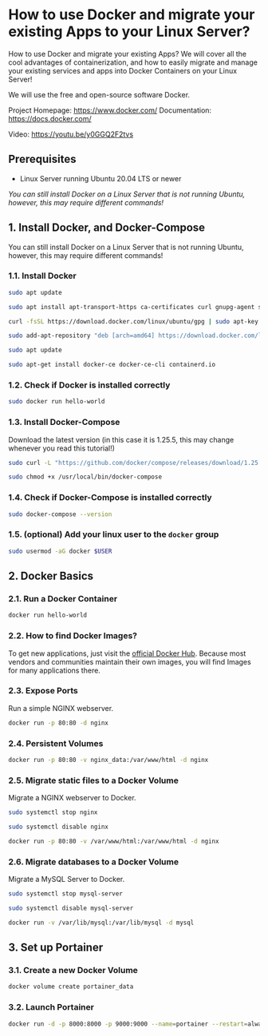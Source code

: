 # How to use Docker and migrate your existing Apps to your Linux Server?
How to use Docker and migrate your existing Apps? We will cover all the cool advantages of containerization, and how to easily migrate and manage your existing services and apps into Docker Containers on your Linux Server!

We will use the free and open-source software Docker.


Project Homepage: https://www.docker.com/
Documentation: https://docs.docker.com/

Video: https://youtu.be/y0GGQ2F2tvs

## Prerequisites

- Linux Server running Ubuntu 20.04 LTS or newer

*You can still install Docker on a Linux Server that is not running Ubuntu, however, this may require different commands!*

## 1. Install Docker, and Docker-Compose

You can still install Docker on a Linux Server that is not running Ubuntu, however, this may require different commands!

### 1.1. Install Docker
```bash
sudo apt update

sudo apt install apt-transport-https ca-certificates curl gnupg-agent software-properties-common

curl -fsSL https://download.docker.com/linux/ubuntu/gpg | sudo apt-key add -

sudo add-apt-repository "deb [arch=amd64] https://download.docker.com/linux/ubuntu $(lsb_release -cs) stable"

sudo apt update

sudo apt-get install docker-ce docker-ce-cli containerd.io
```

### 1.2. Check if Docker is installed correctly
```bash
sudo docker run hello-world
```

### 1.3. Install Docker-Compose

Download the latest version (in this case it is 1.25.5, this may change whenever you read this tutorial!)

```bash
sudo curl -L "https://github.com/docker/compose/releases/download/1.25.5/docker-compose-$(uname -s)-$(uname -m)" -o /usr/local/bin/docker-compose

sudo chmod +x /usr/local/bin/docker-compose
```

### 1.4. Check if Docker-Compose is installed correctly
```bash
sudo docker-compose --version
```

### 1.5. (optional) Add your linux user to the `docker` group
```bash
sudo usermod -aG docker $USER
```

## 2. Docker Basics

### 2.1. Run a Docker Container

```bash
docker run hello-world
```

### 2.2. How to find Docker Images?

To get new applications, just visit the [official Docker Hub](https://hub.docker.com/). Because most vendors and communities maintain their own images, you will find Images for many applications there.

### 2.3. Expose Ports

Run a simple NGINX webserver.

```bash
docker run -p 80:80 -d nginx
```

### 2.4. Persistent Volumes

```bash
docker run -p 80:80 -v nginx_data:/var/www/html -d nginx
```

### 2.5. Migrate static files to a Docker Volume

Migrate a NGINX webserver to Docker.

```bash
sudo systemctl stop nginx

sudo systemctl disable nginx

docker run -p 80:80 -v /var/www/html:/var/www/html -d nginx
```

### 2.6. Migrate databases to a Docker Volume

Migrate a MySQL Server to Docker.

```bash
sudo systemctl stop mysql-server

sudo systemctl disable mysql-server

docker run -v /var/lib/mysql:/var/lib/mysql -d mysql
```

## 3. Set up Portainer

### 3.1. Create a new Docker Volume

```bash
docker volume create portainer_data
```

### 3.2. Launch Portainer

```bash
docker run -d -p 8000:8000 -p 9000:9000 --name=portainer --restart=always -v /var/run/docker.sock:/var/run/docker.sock -v portainer_data:/data portainer/portainer-ce
```

